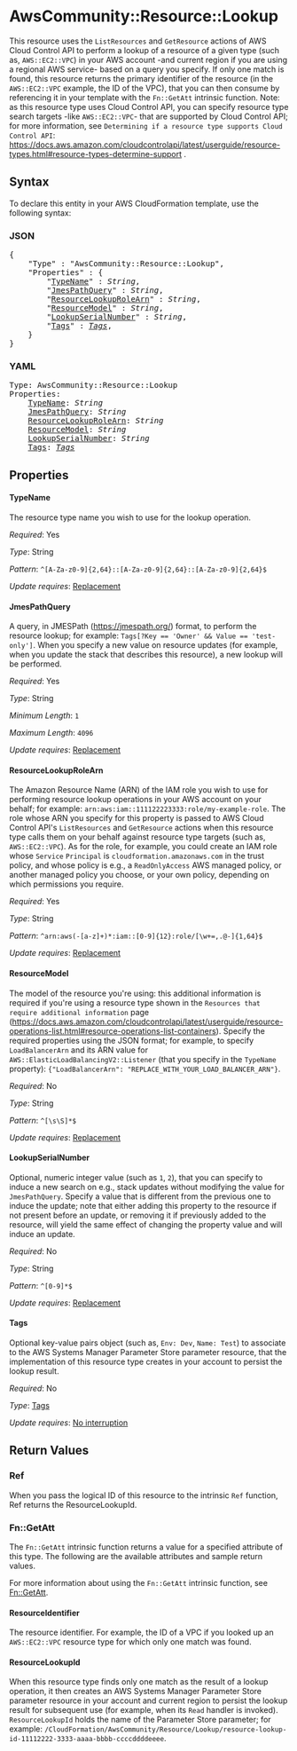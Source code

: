 # AwsCommunity::Resource::Lookup

This resource uses the `ListResources` and `GetResource` actions of AWS Cloud Control API to perform a lookup of a resource of a given type (such as, `AWS::EC2::VPC`) in your AWS account -and current region if you are using a regional AWS service- based on a query you specify.  If only one match is found, this resource returns the primary identifier of the resource (in the `AWS::EC2::VPC` example, the ID of the VPC), that you can then consume by referencing it in your template with the `Fn::GetAtt` intrinsic function.  Note: as this resource type uses Cloud Control API, you can specify resource type search targets -like `AWS::EC2::VPC`- that are supported by Cloud Control API; for more information, see `Determining if a resource type supports Cloud Control API`: https://docs.aws.amazon.com/cloudcontrolapi/latest/userguide/resource-types.html#resource-types-determine-support .

## Syntax

To declare this entity in your AWS CloudFormation template, use the following syntax:

### JSON

<pre>
{
    "Type" : "AwsCommunity::Resource::Lookup",
    "Properties" : {
        "<a href="#typename" title="TypeName">TypeName</a>" : <i>String</i>,
        "<a href="#jmespathquery" title="JmesPathQuery">JmesPathQuery</a>" : <i>String</i>,
        "<a href="#resourcelookuprolearn" title="ResourceLookupRoleArn">ResourceLookupRoleArn</a>" : <i>String</i>,
        "<a href="#resourcemodel" title="ResourceModel">ResourceModel</a>" : <i>String</i>,
        "<a href="#lookupserialnumber" title="LookupSerialNumber">LookupSerialNumber</a>" : <i>String</i>,
        "<a href="#tags" title="Tags">Tags</a>" : <i><a href="tags.md">Tags</a></i>,
    }
}
</pre>

### YAML

<pre>
Type: AwsCommunity::Resource::Lookup
Properties:
    <a href="#typename" title="TypeName">TypeName</a>: <i>String</i>
    <a href="#jmespathquery" title="JmesPathQuery">JmesPathQuery</a>: <i>String</i>
    <a href="#resourcelookuprolearn" title="ResourceLookupRoleArn">ResourceLookupRoleArn</a>: <i>String</i>
    <a href="#resourcemodel" title="ResourceModel">ResourceModel</a>: <i>String</i>
    <a href="#lookupserialnumber" title="LookupSerialNumber">LookupSerialNumber</a>: <i>String</i>
    <a href="#tags" title="Tags">Tags</a>: <i><a href="tags.md">Tags</a></i>
</pre>

## Properties

#### TypeName

The resource type name you wish to use for the lookup operation.

_Required_: Yes

_Type_: String

_Pattern_: <code>^[A-Za-z0-9]{2,64}::[A-Za-z0-9]{2,64}::[A-Za-z0-9]{2,64}$</code>

_Update requires_: [Replacement](https://docs.aws.amazon.com/AWSCloudFormation/latest/UserGuide/using-cfn-updating-stacks-update-behaviors.html#update-replacement)

#### JmesPathQuery

A query, in JMESPath (https://jmespath.org/) format, to perform the resource lookup; for example: `Tags[?Key == 'Owner' && Value == 'test-only']`.  When you specify a new value on resource updates (for example, when you update the stack that describes this resource), a new lookup will be performed.

_Required_: Yes

_Type_: String

_Minimum Length_: <code>1</code>

_Maximum Length_: <code>4096</code>

_Update requires_: [Replacement](https://docs.aws.amazon.com/AWSCloudFormation/latest/UserGuide/using-cfn-updating-stacks-update-behaviors.html#update-replacement)

#### ResourceLookupRoleArn

The Amazon Resource Name (ARN) of the IAM role you wish to use for performing resource lookup operations in your AWS account on your behalf; for example: `arn:aws:iam::111122223333:role/my-example-role`.  The role whose ARN you specify for this property is passed to AWS Cloud Control API's `ListResources` and `GetResource` actions when this resource type calls them on your behalf against resource type targets (such as, `AWS::EC2::VPC`).  As for the role, for example, you could create an IAM role whose `Service` `Principal` is `cloudformation.amazonaws.com` in the trust policy, and whose policy is e.g., a `ReadOnlyAccess` AWS managed policy, or another managed policy you choose, or your own policy, depending on which permissions you require.

_Required_: Yes

_Type_: String

_Pattern_: <code>^arn:aws(-[a-z]+)*:iam::[0-9]{12}:role\/[\w+=,.@-]{1,64}$</code>

_Update requires_: [Replacement](https://docs.aws.amazon.com/AWSCloudFormation/latest/UserGuide/using-cfn-updating-stacks-update-behaviors.html#update-replacement)

#### ResourceModel

The model of the resource you're using: this additional information is required if you're using a resource type shown in the `Resources that require additional information` page (https://docs.aws.amazon.com/cloudcontrolapi/latest/userguide/resource-operations-list.html#resource-operations-list-containers).  Specify the required properties using the JSON format; for example, to specify `LoadBalancerArn` and its ARN value for `AWS::ElasticLoadBalancingV2::Listener` (that you specify in the `TypeName` property): `{"LoadBalancerArn": "REPLACE_WITH_YOUR_LOAD_BALANCER_ARN"}`.

_Required_: No

_Type_: String

_Pattern_: <code>^[\s\S]*$</code>

_Update requires_: [Replacement](https://docs.aws.amazon.com/AWSCloudFormation/latest/UserGuide/using-cfn-updating-stacks-update-behaviors.html#update-replacement)

#### LookupSerialNumber

Optional, numeric integer value (such as `1`, `2`), that you can specify to induce a new search on e.g., stack updates without modifying the value for `JmesPathQuery`.  Specify a value that is different from the previous one to induce the update; note that either adding this property to the resource if not present before an update, or removing it if previously added to the resource, will yield the same effect of changing the property value and will induce an update.

_Required_: No

_Type_: String

_Pattern_: <code>^[0-9]*$</code>

_Update requires_: [Replacement](https://docs.aws.amazon.com/AWSCloudFormation/latest/UserGuide/using-cfn-updating-stacks-update-behaviors.html#update-replacement)

#### Tags

Optional key-value pairs object (such as, `Env: Dev`, `Name: Test`) to associate to the AWS Systems Manager Parameter Store parameter resource, that the implementation of this resource type creates in your account to persist the lookup result.

_Required_: No

_Type_: <a href="tags.md">Tags</a>

_Update requires_: [No interruption](https://docs.aws.amazon.com/AWSCloudFormation/latest/UserGuide/using-cfn-updating-stacks-update-behaviors.html#update-no-interrupt)

## Return Values

### Ref

When you pass the logical ID of this resource to the intrinsic `Ref` function, Ref returns the ResourceLookupId.

### Fn::GetAtt

The `Fn::GetAtt` intrinsic function returns a value for a specified attribute of this type. The following are the available attributes and sample return values.

For more information about using the `Fn::GetAtt` intrinsic function, see [Fn::GetAtt](https://docs.aws.amazon.com/AWSCloudFormation/latest/UserGuide/intrinsic-function-reference-getatt.html).

#### ResourceIdentifier

The resource identifier.  For example, the ID of a VPC if you looked up an `AWS::EC2::VPC` resource type for which only one match was found.

#### ResourceLookupId

When this resource type finds only one match as the result of a lookup operation, it then creates an AWS Systems Manager Parameter Store parameter resource in your account and current region to persist the lookup result for subsequent use (for example, when its `Read` handler is invoked).  `ResourceLookupId` holds the name of the Parameter Store parameter; for example: `/CloudFormation/AwsCommunity/Resource/Lookup/resource-lookup-id-11112222-3333-aaaa-bbbb-ccccddddeeee`.

